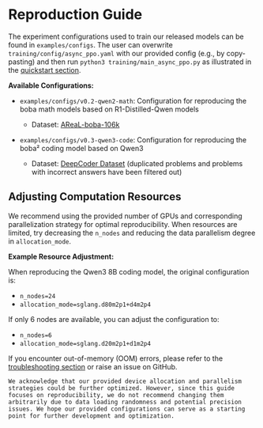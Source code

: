 # Reproduction Guide

The experiment configurations used to train our released models can be found in `examples/configs`. The user can overwrite `training/config/async_ppo.yaml` with our provided config (e.g., by copy-pasting) and then run `python3 training/main_async_ppo.py` as illustrated in the [quickstart section](../tutorial/quickstart.md).

**Available Configurations:**

+ `examples/configs/v0.2-qwen2-math`: Configuration for reproducing the boba math models based on R1-Distilled-Qwen models
  + Dataset: [AReaL-boba-106k](https://huggingface.co/datasets/inclusionAI/AReaL-boba-Data/blob/main/AReaL-boba-106k.jsonl)

+ `examples/configs/v0.3-qwen3-code`: Configuration for reproducing the boba² coding model based on Qwen3
  + Dataset: [DeepCoder Dataset](https://huggingface.co/datasets/agentica-org/DeepCoder-Preview-Dataset) (duplicated problems and problems with incorrect answers have been filtered out)

## Adjusting Computation Resources

We recommend using the provided number of GPUs and corresponding parallelization strategy for optimal reproducibility. When resources are limited, try decreasing the `n_nodes` and reducing the data parallelism degree in `allocation_mode`.

**Example Resource Adjustment:**

When reproducing the Qwen3 8B coding model, the original configuration is:
+ `n_nodes=24` 
+ `allocation_mode=sglang.d80m2p1+d4m2p4`

If only 6 nodes are available, you can adjust the configuration to:
+ `n_nodes=6` 
+ `allocation_mode=sglang.d20m2p1+d1m2p4`

If you encounter out-of-memory (OOM) errors, please refer to the [troubleshooting section](../tutorial/troubleshooting.md) or raise an issue on GitHub.

```{note}
We acknowledge that our provided device allocation and parallelism strategies could be further optimized. However, since this guide focuses on reproducibility, we do not recommend changing them arbitrarily due to data loading randomness and potential precision issues. We hope our provided configurations can serve as a starting point for further development and optimization.
```